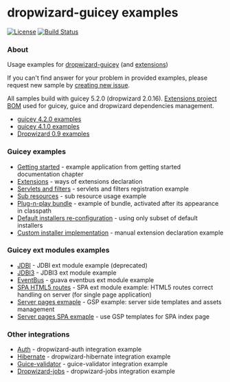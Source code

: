 # dropwizard-guicey examples
[![License](http://img.shields.io/badge/license-MIT-blue.svg?style=flat)](http://www.opensource.org/licenses/MIT)
[![Build Status](https://travis-ci.org/xvik/dropwizard-guicey-examples.svg?branch=master)](https://travis-ci.org/xvik/dropwizard-guicey-examples)

### About

Usage examples for [dropwizard-guicey](https://github.com/xvik/dropwizard-guicey)
(and [extensions](https://github.com/xvik/dropwizard-guicey-ext))

If you can't find answer for your problem in provided examples, please request new sample by 
[creating new issue](https://github.com/xvik/dropwizard-guicey-examples/issues).

All samples build with guicey 5.2.0 (dropwizard 2.0.16). [Extensions project BOM](https://github.com/xvik/dropwizard-guicey-ext/tree/master/guicey-bom) 
used for guicey, guice and dropwizard dependencies management.

* [guicey 4.2.0 examples](https://github.com/xvik/dropwizard-guicey-examples/tree/4.2.0)
* [guicey 4.1.0 examples](https://github.com/xvik/dropwizard-guicey-examples/tree/4.1.0)
* [Dropwizard 0.9 examples](https://github.com/xvik/dropwizard-guicey-examples/tree/dw-0.9)

### Guicey examples

* [Getting started](core-getting-started) - example application from getting started documentation chapter
* [Extensions](core-extensions) - ways of extensions declaration 
* [Servlets and filters](core-servlets) - servlets and filters registration example
* [Sub resources](core-rest-sub-resource) - sub resource usage example
* [Plug-n-play bundle](core-bundle-plug-n-play) - example of bundle, activated after its appearance in classpath
* [Default installers re-configuration](core-installers-reset) - using only subset of default installers
* [Custom installer implementation](core-installer-custom) - manual extension declaration example

### Guicey ext modules examples

* [JDBI](ext-jdbi) - JDBI ext module example (deprecated) 
* [JDBI3](ext-jdbi3) - JDBI3 ext module example
* [EventBus](ext-eventbus) - guava eventbus ext module example
* [SPA HTML5 routes](ext-spa) - SPA ext module example: HTML5 routes correct handling on server (for single page application)
* [Server pages exmaple](ext-gsp) - GSP example: server side templates and assets management
* [Server pages SPA exmaple](ext-gsp-spa) - use GSP templates for SPA index page

### Other integrations

* [Auth](integration-auth) - dropwizard-auth integration example
* [Hibernate](integration-hibernate) - dropwizard-hibernate integration example
* [Guice-validator](integration-guice-validator) - guice-validator integration example
* [Dropwizard-jobs](integration-dropwizard-jobs) - dropwizard-jobs integration example
